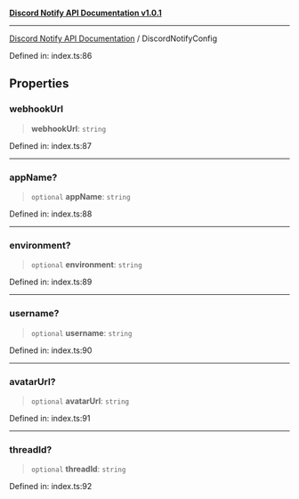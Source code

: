 [**Discord Notify API Documentation v1.0.1**](../README.md)

***

[Discord Notify API Documentation](../globals.md) / DiscordNotifyConfig

Defined in: index.ts:86

## Properties

### webhookUrl

> **webhookUrl**: `string`

Defined in: index.ts:87

***

### appName?

> `optional` **appName**: `string`

Defined in: index.ts:88

***

### environment?

> `optional` **environment**: `string`

Defined in: index.ts:89

***

### username?

> `optional` **username**: `string`

Defined in: index.ts:90

***

### avatarUrl?

> `optional` **avatarUrl**: `string`

Defined in: index.ts:91

***

### threadId?

> `optional` **threadId**: `string`

Defined in: index.ts:92
